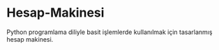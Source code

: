 # Hesap-Makinesi
Python programlama diliyle basit işlemlerde kullanılmak için tasarlanmış hesap makinesi.
